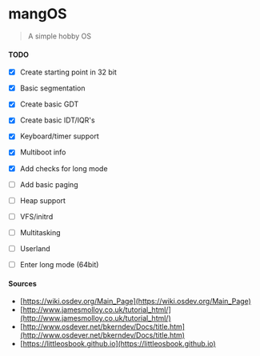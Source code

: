 # mangOS

> A simple hobby OS

#### TODO

- [x] Create starting point in 32 bit
- [x] Basic segmentation
- [x] Create basic GDT
- [x] Create basic IDT/IQR's
- [x] Keyboard/timer support
- [x] Multiboot info
- [x] Add checks for long mode
- [ ] Add basic paging
- [ ] Heap support
- [ ] VFS/initrd
- [ ] Multitasking
- [ ] Userland
- [ ] Enter long mode (64bit)



#### Sources
* [https://wiki.osdev.org/Main_Page](https://wiki.osdev.org/Main_Page)
* [http://www.jamesmolloy.co.uk/tutorial_html/](http://www.jamesmolloy.co.uk/tutorial_html/)
* [http://www.osdever.net/bkerndev/Docs/title.htm](http://www.osdever.net/bkerndev/Docs/title.htm)
* [https://littleosbook.github.io](https://littleosbook.github.io)
